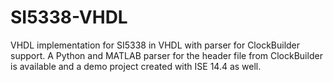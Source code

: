 SI5338-VHDL
===========

VHDL implementation for SI5338 in VHDL with parser for ClockBuilder support.
A Python and MATLAB parser for the header file from ClockBuilder is 
available and a demo project created with ISE 14.4 as well.
